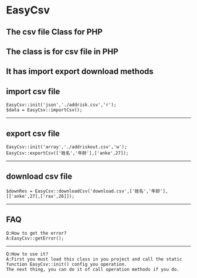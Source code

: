 # EasyCsv
The csv file Class for PHP
---
## The class is for csv file in PHP
## It has import export download methods

## import csv file
```
EasyCsv::init('json','./addrisk.csv','r');
$data = EasyCsv::importCsv();
```
---

## export csv file
```
EasyCsv::init('array','./addriskout.csv','w');
EasyCsv::exportCsv(['姓名','年龄'],['anke',27]);
```
---

## download csv file
```
$downRes = EasyCsv::downloadCsv('download.csv',['姓名','年龄'],[['anke',27],['rax',26]]);
```
---

## FAQ
```
Q:How to get the error?
A:EasyCsv::getError();
```
---
```
Q:How to use it?
A:First you must load this class in you project and call the static function EasyCsv::init() config you operation.
The next thing, you can do it of call operation methods if you do.
```